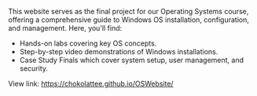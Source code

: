 This website serves as the final project for our Operating Systems course, offering a comprehensive guide to Windows OS installation, configuration, and management. Here, you'll find:
- Hands-on labs covering key OS concepts.
- Step-by-step video demonstrations of Windows installations.
- Case Study Finals which cover system setup, user management, and security.
  
View link: https://chokolattee.github.io/OSWebsite/
